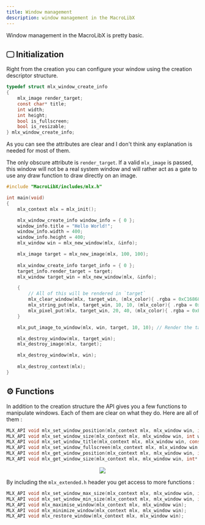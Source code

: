 ```yaml
---
title: Window management
description: window management in the MacroLibX
---
```


Window management in the MacroLibX is pretty basic.

## 🖵 Initialization
Right from the creation you can configure your window using the creation descriptor structure.

```c
typedef struct mlx_window_create_info
{
    mlx_image render_target;
    const char* title;
    int width;
    int height;
    bool is_fullscreen;
    bool is_resizable;
} mlx_window_create_info;

```

As you can see the attributes are clear and I don't think any explanation is needed for most of them.

The only obscure attribute is `render_target`. If a valid `mlx_image` is passed, this window will not
be a real system window and will rather act as a gate to use any draw function to draw directly on an image.

```c
#include "MacroLibX/includes/mlx.h"

int main(void)
{
    mlx_context mlx = mlx_init();

    mlx_window_create_info window_info = { 0 };
    window_info.title = "Hello World!";
    window_info.width = 400;
    window_info.height = 400;
    mlx_window win = mlx_new_window(mlx, &info);

    mlx_image target = mlx_new_image(mlx, 100, 100);
    
    mlx_window_create_info target_info = { 0 };
    target_info.render_target = target;
    mlx_window target_win = mlx_new_window(mlx, &info);

    {
        // All of this will be rendered in `target`
        mlx_clear_window(mlx, target_win, (mlx_color){ .rgba = 0xC16868FF });
        mlx_string_put(mlx, target_win, 10, 10, (mlx_color){ .rgba = 0xFF2066FF }, "text");
        mlx_pixel_put(mlx, target_win, 20, 40, (mlx_color){ .rgba = 0xFF0000FF });
    }

    mlx_put_image_to_window(mlx, win, target, 10, 10); // Render the target to the real window

    mlx_destroy_window(mlx, target_win);
    mlx_destroy_image(mlx, target);

    mlx_destroy_window(mlx, win);
    
    mlx_destroy_context(mlx);
}
```

## ⚙️ Functions
In addition to the creation structure the API gives you a few functions to manipulate windows. Each of them are clear on what they do.
Here are all of them :

```c
MLX_API void mlx_set_window_position(mlx_context mlx, mlx_window win, int x, int y);
MLX_API void mlx_set_window_size(mlx_context mlx, mlx_window win, int width, int height);
MLX_API void mlx_set_window_title(mlx_context mlx, mlx_window win, const char* title);
MLX_API void mlx_set_window_fullscreen(mlx_context mlx, mlx_window win, bool enable);
MLX_API void mlx_get_window_position(mlx_context mlx, mlx_window win, int* x, int* y);
MLX_API void mlx_get_window_size(mlx_context mlx, mlx_window win, int* x, int* y);
```

<div align="center">
    <img src="/more.gif"/>
</div>

By including the `mlx_extended.h` header you get access to more functions :

```c
MLX_API void mlx_set_window_max_size(mlx_context mlx, mlx_window win, int x, int y);
MLX_API void mlx_set_window_min_size(mlx_context mlx, mlx_window win, int x, int y);
MLX_API void mlx_maximise_window(mlx_context mlx, mlx_window win);
MLX_API void mlx_minimize_window(mlx_context mlx, mlx_window win);
MLX_API void mlx_restore_window(mlx_context mlx, mlx_window win);
```
